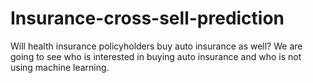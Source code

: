 # Insurance-cross-sell-prediction
Will health insurance policyholders buy auto insurance as well?
We are going to see who is interested in buying auto insurance and who is not using machine learning.
